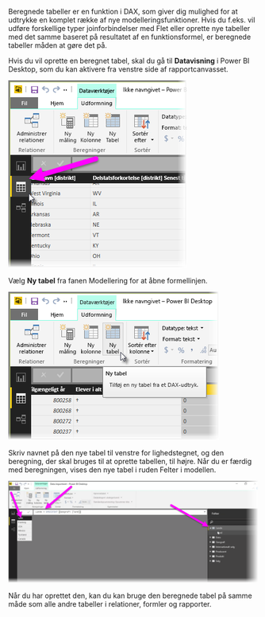 Beregnede tabeller er en funktion i DAX, som giver dig mulighed for at udtrykke en komplet række af nye modelleringsfunktioner. Hvis du f.eks. vil udføre forskellige typer joinforbindelser med Flet eller oprette nye tabeller med det samme baseret på resultatet af en funktionsformel, er beregnede tabeller måden at gøre det på.

Hvis du vil oprette en beregnet tabel, skal du gå til **Datavisning** i Power BI Desktop, som du kan aktivere fra venstre side af rapportcanvasset.

![](media/2-6-create-calculated-tables/2-6_1.png)

Vælg **Ny tabel** fra fanen Modellering for at åbne formellinjen.

![](media/2-6-create-calculated-tables/2-6_1b.png)

Skriv navnet på den nye tabel til venstre for lighedstegnet, og den beregning, der skal bruges til at oprette tabellen, til højre. Når du er færdig med beregningen, vises den nye tabel i ruden Felter i modellen.

![](media/2-6-create-calculated-tables/2-6_2.png)

Når du har oprettet den, kan du kan bruge den beregnede tabel på samme måde som alle andre tabeller i relationer, formler og rapporter.

